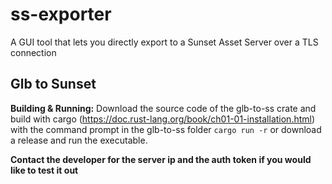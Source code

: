 # ss-exporter
A GUI tool that lets you directly export to a Sunset Asset Server over a TLS connection

## Glb to Sunset

**Building & Running:** Download the source code of the glb-to-ss crate and build with cargo (https://doc.rust-lang.org/book/ch01-01-installation.html) with the command prompt in the glb-to-ss folder `cargo run -r` or download a release and run the executable.

**Contact the developer for the server ip and the auth token if you would like to test it out**

